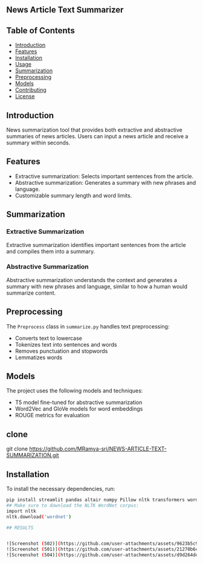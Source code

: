 

## News Article Text Summarizer

## Table of Contents
- [Introduction](#introduction)
- [Features](#features)
- [Installation](#installation)
- [Usage](#usage)
- [Summarization](#summarization)
- [Preprocessing](#preprocessing)
- [Models](#models)
- [Contributing](#contributing)
- [License](#license)

## Introduction
News summarization tool that provides both extractive and abstractive summaries of news articles. Users can input a news article and receive a summary within seconds.

## Features
- Extractive summarization: Selects important sentences from the article.
- Abstractive summarization: Generates a summary with new phrases and language.
- Customizable summary length and word limits.

## Summarization

### Extractive Summarization
Extractive summarization identifies important sentences from the article and compiles them into a summary.

### Abstractive Summarization
Abstractive summarization understands the context and generates a summary with new phrases and language, similar to how a human would summarize content.

## Preprocessing
The `Preprocess` class in `summarize.py` handles text preprocessing:
- Converts text to lowercase
- Tokenizes text into sentences and words
- Removes punctuation and stopwords
- Lemmatizes words

## Models
The project uses the following models and techniques:
- T5 model fine-tuned for abstractive summarization
- Word2Vec and GloVe models for word embeddings
- ROUGE metrics for evaluation


## clone
git clone https://github.com/MRamya-sri/NEWS-ARTICLE-TEXT-SUMMARIZATION.git

## Installation
To install the necessary dependencies, run:
```bash
pip install streamlit pandas altair numpy Pillow nltk transformers wordcloud matplotlib gensim rouge-score
## Make sure to download the NLTK WordNet corpus:
import nltk
nltk.download('wordnet')

## RESULTS


![Screenshot (502)](https://github.com/user-attachments/assets/9623b5c9-c004-4456-ab34-6d513a6b2243)
![Screenshot (501)](https://github.com/user-attachments/assets/21270b6c-0a0f-41a9-960c-6aa4ae2f2e58)
![Screenshot (504)](https://github.com/user-attachments/assets/d9d264dd-44f8-49b8-bc00-6295d7bc7ef8)
